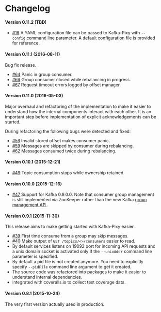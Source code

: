 # Changelog

#### Version 0.11.2 (TBD)

* [#16](https://github.com/mailgun/kafka-pixy/issues/16) A YAML configuration
  file can be passed to Kafka-Pixy with `--config` command line parameter. A
  [default](https://github.com/mailgun/kafka-pixy/blob/master/default.yaml)
  configuration file is provided for reference.

#### Version 0.11.1 (2016-08-11)

Bug fix release.

* [#64](https://github.com/mailgun/kafka-pixy/issues/64) Panic in group consumer.
* [#66](https://github.com/mailgun/kafka-pixy/issues/66) Group consumer closed while rebalancing in progress.
* [#67](https://github.com/mailgun/kafka-pixy/issues/67) Request timeout errors logged by offset manager.

#### Version 0.11.0 (2016-05-03)

Major overhaul and refactoring of the implementation to make it easier to
understand how the internal components interact with each other. It is an
important step before implementation of explicit acknowledgements can be
started.

During refactoring the following bugs were detected and fixed:
* [#56](https://github.com/mailgun/kafka-pixy/issues/56) Invalid stored offset makes consumer panic.
* [#59](https://github.com/mailgun/kafka-pixy/issues/59) Messages are skipped by consumer during rebalancing.
* [#62](https://github.com/mailgun/kafka-pixy/issues/62) Messages consumed twice during rebalancing.

#### Version 0.10.1 (2015-12-21)

* [#49](https://github.com/mailgun/kafka-pixy/pull/49) Topic consumption stops while ownership retained.

#### Version 0.10.0 (2015-12-16)

* [#47](https://github.com/mailgun/kafka-pixy/pull/47) Support for Kafka 0.9.0.0.
  Note that consumer group management is still implemented via ZooKeeper rather
  than the new Kafka [group management API](https://cwiki.apache.org/confluence/display/KAFKA/A+Guide+To+The+Kafka+Protocol#AGuideToTheKafkaProtocol-GroupMembershipAPI).

#### Version 0.9.1 (2015-11-30)

This release aims to make getting started with Kafka-Pixy easier.

* [#39](https://github.com/mailgun/kafka-pixy/issues/39) First time consume
  from a group may skip messages.
* [#40](https://github.com/mailgun/kafka-pixy/issues/40) Make output of
  `GET /topics/<>/consumers` easier to read.
* By default services listens on 19092 port for incoming API requests and a
  unix domain socket is activated only if the `--unixAddr` command line
  parameter is specified. 
* By default a pid file is not created anymore. You need to explicitly specify
  `--pidFile` command line argument to get it created.
* The source code was refactored into packages to make it easier to understand
  internal dependencies.
* Integrated with coveralls.io to collect test coverage data.

#### Version 0.8.1 (2015-10-24)

The very first version actually used in production.
